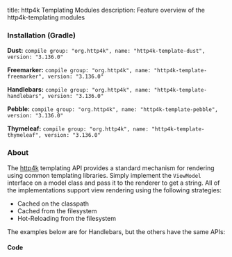 title: http4k Templating Modules
description: Feature overview of the http4k-templating modules

### Installation (Gradle)
**Dust:** ```compile group: "org.http4k", name: "http4k-template-dust", version: "3.136.0"```

**Freemarker:** ```compile group: "org.http4k", name: "http4k-template-freemarker", version: "3.136.0"```

**Handlebars:** ```compile group: "org.http4k", name: "http4k-template-handlebars", version: "3.136.0"```

**Pebble:** ```compile group: "org.http4k", name: "http4k-template-pebble", version: "3.136.0"```

**Thymeleaf:** ```compile group: "org.http4k", name: "http4k-template-thymeleaf", version: "3.136.0"```

### About
The [http4k] templating API provides a standard mechanism for rendering using common templating libraries. Simply implement the `ViewModel` interface on a model class and pass it to the renderer to get a string. All of the implementations support view rendering using the following strategies:

* Cached on the classpath
* Cached from the filesystem
* Hot-Reloading from the filesystem

The examples below are for Handlebars, but the others have the same APIs:

#### Code  [<img class="octocat"/>](https://github.com/http4k/http4k/blob/master/src/docs/guide/modules/templating/example.kt)

 <script src="https://gist-it.appspot.com/https://github.com/http4k/http4k/blob/master/src/docs/guide/modules/templating/example.kt"></script>

[http4k]: https://http4k.org
